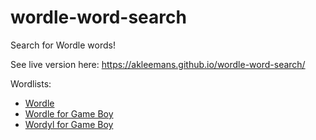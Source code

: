 # wordle-word-search

Search for Wordle words!

See live version here: https://akleemans.github.io/wordle-word-search/

Wordlists:
* [Wordle](https://www.nytimes.com/games/wordle/index.html)
* [Wordle for Game Boy](https://nezza.github.io/gbwordle/)
* [Wordyl for Game Boy](https://bbbbbr.itch.io/gb-wordyl)

